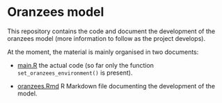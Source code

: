 # Oranzees model

This repository contains the code and document the development of the oranzees model (more information to follow as the project develops).

At the moment, the material is mainly organised in two documents:

* [main.R](main.R) the actual code (so far only the function `set_oranzees_environment()` is present).

* [oranzees.Rmd](oranzees.Rmd) R Markdown file documenting the development of the model.